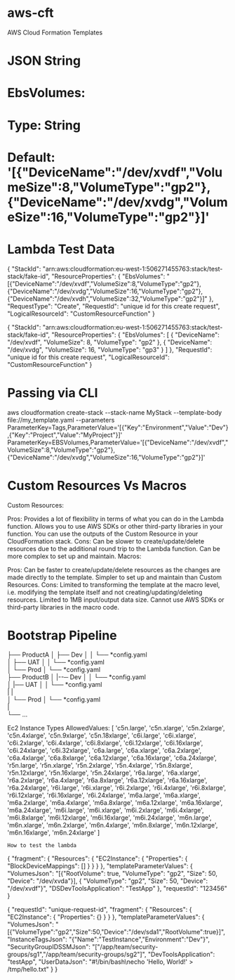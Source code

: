 # aws-cft
AWS Cloud Formation Templates

# JSON String
 # EbsVolumes:
#  Type: String
#   Default: '[{"DeviceName":"/dev/xvdf","VolumeSize":8,"VolumeType":"gp2"},{"DeviceName":"/dev/xvdg","VolumeSize":16,"VolumeType":"gp2"}]'

# Lambda Test Data

{
  "StackId": "arn:aws:cloudformation:eu-west-1:506271455763:stack/test-stack/fake-id",
  "ResourceProperties": {
    "EbsVolumes": "[{\"DeviceName\":\"/dev/xvdf\",\"VolumeSize\":8,\"VolumeType\":\"gp2\"},{\"DeviceName\":\"/dev/xvdg\",\"VolumeSize\":16,\"VolumeType\":\"gp2\"},{\"DeviceName\":\"/dev/xvdh\",\"VolumeSize\":32,\"VolumeType\":\"gp2\"}]"
  },
  "RequestType": "Create",
  "RequestId": "unique id for this create request",
  "LogicalResourceId": "CustomResourceFunction"
}

{
  "StackId": "arn:aws:cloudformation:eu-west-1:506271455763:stack/test-stack/fake-id",
  "ResourceProperties": {
    "EbsVolumes": [
      {
        "DeviceName": "/dev/xvdf",
        "VolumeSize": 8,
        "VolumeType": "gp2"
      },
      {
        "DeviceName": "/dev/xvdg",
        "VolumeSize": 16,
        "VolumeType": "gp3"
      }
    ]
  },
  "RequestId": "unique id for this create request",
  "LogicalResourceId": "CustomResourceFunction"
}

# Passing via CLI 
aws cloudformation create-stack --stack-name MyStack --template-body file://my_template.yaml --parameters ParameterKey=Tags,ParameterValue='[{"Key":"Environment","Value":"Dev"},{"Key":"Project","Value":"MyProject"}]' ParameterKey=EBSVolumes,ParameterValue='[{"DeviceName":"/dev/xvdf","VolumeSize":8,"VolumeType":"gp2"},{"DeviceName":"/dev/xvdg","VolumeSize":16,"VolumeType":"gp2"}]'

# Custom Resources Vs Macros
Custom Resources:

Pros:
Provides a lot of flexibility in terms of what you can do in the Lambda function.
Allows you to use AWS SDKs or other third-party libraries in your function.
You can use the outputs of the Custom Resource in your CloudFormation stack.
Cons:
Can be slower to create/update/delete resources due to the additional round trip to the Lambda function.
Can be more complex to set up and maintain.
Macros:

Pros:
Can be faster to create/update/delete resources as the changes are made directly to the template.
Simpler to set up and maintain than Custom Resources.
Cons:
Limited to transforming the template at the macro level, i.e. modifying the template itself and not creating/updating/deleting resources.
Limited to 1MB input/output data size.
Cannot use AWS SDKs or third-party libraries in the macro code.

# Bootstrap Pipeline
├── ProductA
│   ├── Dev
│   │   └── *config.yaml  
│   ├── UAT
│   │   └── *config.yaml  
│   └── Prod
│       └── *config.yaml  
├── ProductB
│   |--─ Dev
│   │   └── *config.yaml  
│   |── UAT
│   │   └── *config.yaml  
|   |			
│   └── Prod
│       └── *config.yaml  
|			
└── ...

Ec2 Instance Types
    AllowedValues: [
      'c5n.large', 'c5n.xlarge', 'c5n.2xlarge', 'c5n.4xlarge', 'c5n.9xlarge', 'c5n.18xlarge', 
      'c6i.large', 'c6i.xlarge', 'c6i.2xlarge', 'c6i.4xlarge', 'c6i.8xlarge', 'c6i.12xlarge', 'c6i.16xlarge', 'c6i.24xlarge', 'c6i.32xlarge', 
      'c6a.large', 'c6a.xlarge', 'c6a.2xlarge', 'c6a.4xlarge', 'c6a.8xlarge', 'c6a.12xlarge', 'c6a.16xlarge', 'c6a.24xlarge', 
      'r5n.large', 'r5n.xlarge', 'r5n.2xlarge', 'r5n.4xlarge', 'r5n.8xlarge', 'r5n.12xlarge', 'r5n.16xlarge', 'r5n.24xlarge', 
      'r6a.large', 'r6a.xlarge', 'r6a.2xlarge', 'r6a.4xlarge', 'r6a.8xlarge', 'r6a.12xlarge', 'r6a.16xlarge', 'r6a.24xlarge', 
      'r6i.large', 'r6i.xlarge', 'r6i.2xlarge', 'r6i.4xlarge', 'r6i.8xlarge', 'r6i.12xlarge', 'r6i.16xlarge', 'r6i.24xlarge', 
      'm6a.large', 'm6a.xlarge', 'm6a.2xlarge', 'm6a.4xlarge', 'm6a.8xlarge', 'm6a.12xlarge', 'm6a.16xlarge', 'm6a.24xlarge', 
      'm6i.large', 'm6i.xlarge', 'm6i.2xlarge', 'm6i.4xlarge', 'm6i.8xlarge', 'm6i.12xlarge', 'm6i.16xlarge', 'm6i.24xlarge', 
      'm6n.large', 'm6n.xlarge', 'm6n.2xlarge', 'm6n.4xlarge', 'm6n.8xlarge', 'm6n.12xlarge', 'm6n.16xlarge', 'm6n.24xlarge'
    ]


    How to test the lambda
   {
  "fragment": {
    "Resources": {
      "EC2Instance": {
        "Properties": {
          "BlockDeviceMappings": []
        }
      }
    }
  },
  "templateParameterValues": {
    "VolumesJson": "[{\"RootVolume\": true, \"VolumeType\": \"gp2\", \"Size\": 50, \"Device\": \"/dev/xvda\"}], { \"VolumeType\": \"gp2\", \"Size\": 50, \"Device\": \"/dev/xvdf\"}",
    "DSDevToolsApplication": "TestApp"
  },
  "requestId": "123456"
}


{
  "requestId": "unique-request-id",
  "fragment": {
    "Resources": {
      "EC2Instance": {
        "Properties": {}
      }
    }
  },
  "templateParameterValues": {
    "VolumesJson": "[{\"VolumeType\":\"gp2\",\"Size\":50,\"Device\":\"/dev/sda1\",\"RootVolume\":true}]",
    "InstanceTagsJson": "{\"Name\":\"TestInstance\",\"Environment\":\"Dev\"}",
    "SecurityGroupIDSSMJson": "[\"/app/team/security-groups/sg1\",\"/app/team/security-groups/sg2\"]",
    "DevToolsApplication": "testApp",
    "UserDataJson": "#!/bin/bash\necho 'Hello, World!' > /tmp/hello.txt"
  }
}

